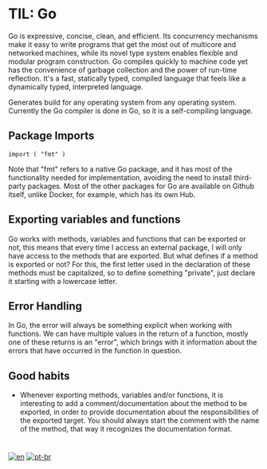 # TIL: Go

Go is expressive, concise, clean, and efficient. Its concurrency mechanisms make it easy to write programs that get the most out of multicore and networked machines, while its novel type system enables flexible and modular program construction. Go compiles quickly to machine code yet has the convenience of garbage collection and the power of run-time reflection. It's a fast, statically typed, compiled language that feels like a dynamically typed, interpreted language.

Generates build for any operating system from any operating system. Currently the Go compiler is done in Go, so it is a self-compiling language.

## Package Imports

    import ( "fmt" )
    
Note that "fmt" refers to a native Go package, and it has most of the functionality needed for implementation, avoiding the need to install third-party packages. Most of the other packages for Go are available on Github itself, unlike Docker, for example, which has its own Hub.

## Exporting variables and functions

Go works with methods, variables and functions that can be exported or not, this means that every time I access an external package, I will only have access to the methods that are exported. But what defines if a method is exported or not? For this, the first letter used in the declaration of these methods must be capitalized, so to define something "private", just declare it starting with a lowercase letter.

## Error Handling
In Go, the error will always be something explicit when working with functions. We can have multiple values ​​in the return of a function, mostly one of these returns is an "error", which brings with it information about the errors that have occurred in the function in question.

## Good habits
- Whenever exporting methods, variables and/or functions, it is interesting to add a comment/documentation about the method to be exported, in order to provide documentation about the responsibilities of the exported target. You should always start the comment with the name of the method, that way it recognizes the documentation format.
#
[![en](https://img.shields.io/badge/lang-en-red.svg)](https://github.com/alonsofritz/TIL/tree/master/Go/README.md) [![pt-br](https://img.shields.io/badge/lang-pt--br-green.svg)](https://github.com/alonsofritz/TIL/tree/master/Go/README.pt-br.md)